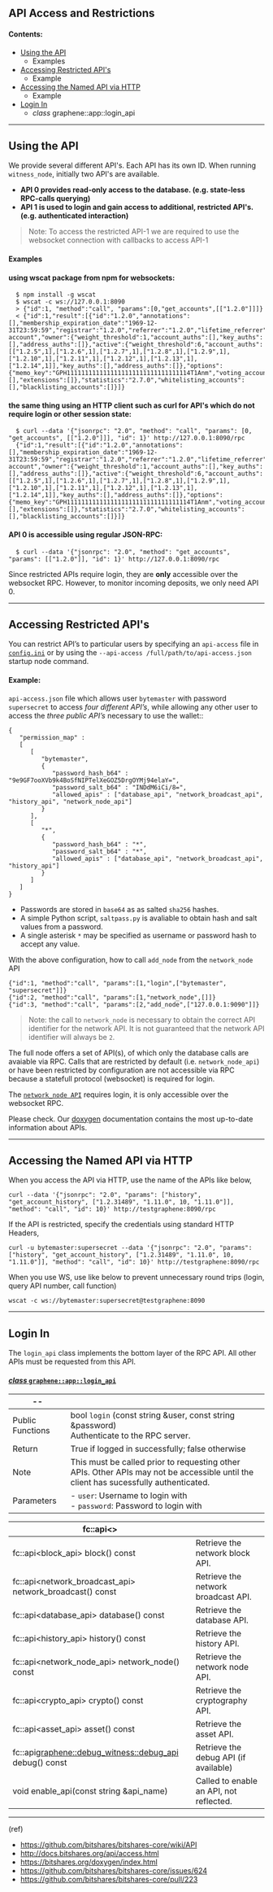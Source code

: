 ## API Access and Restrictions

#### Contents:

- [Using the API](/core/api/api_restrictions.md#using-the-api)
  - Examples
- [Accessing Restricted API's ](/core/api/api_restrictions.md#accessing-restricted-apis)
   - Example 
- [Accessing the Named API via HTTP](/core/api/api_restrictions.md#accessing-the-named-api-via-http)
   - Example    
- [Login In](/core/api/api_restrictions.md#login-in)
   - *class* graphene::app::login_api
   
***

## Using the API

We provide several different API's. Each API has its own ID. When running `witness_node`, initially two API's are available.

- **API 0  provides read-only access to the database. (e.g. state-less RPC-calls querying)**
- **API 1  is used to login and gain access to additional, restricted API's. (e.g. authenticated interaction)**

> Note: To access the restricted API-1 we are required to use the websocket connection with callbacks to access API-1


#### Examples

#### using wscat package from npm for websockets:

      $ npm install -g wscat
      $ wscat -c ws://127.0.0.1:8090
      > {"id":1, "method":"call", "params":[0,"get_accounts",[["1.2.0"]]]}
      < {"id":1,"result":[{"id":"1.2.0","annotations":[],"membership_expiration_date":"1969-12-31T23:59:59","registrar":"1.2.0","referrer":"1.2.0","lifetime_referrer":"1.2.0","network_fee_percentage":2000,"lifetime_referrer_fee_percentage":8000,"referrer_rewards_percentage":0,"name":"committee-account","owner":{"weight_threshold":1,"account_auths":[],"key_auths":[],"address_auths":[]},"active":{"weight_threshold":6,"account_auths":[["1.2.5",1],["1.2.6",1],["1.2.7",1],["1.2.8",1],["1.2.9",1],["1.2.10",1],["1.2.11",1],["1.2.12",1],["1.2.13",1],["1.2.14",1]],"key_auths":[],"address_auths":[]},"options":{"memo_key":"GPH1111111111111111111111111111111114T1Anm","voting_account":"1.2.0","num_witness":0,"num_committee":0,"votes":[],"extensions":[]},"statistics":"2.7.0","whitelisting_accounts":[],"blacklisting_accounts":[]}]}

#### the same thing using an HTTP client such as curl for API's which do not require login or other session state:

      $ curl --data '{"jsonrpc": "2.0", "method": "call", "params": [0, "get_accounts", [["1.2.0"]]], "id": 1}' http://127.0.0.1:8090/rpc
      {"id":1,"result":[{"id":"1.2.0","annotations":[],"membership_expiration_date":"1969-12-31T23:59:59","registrar":"1.2.0","referrer":"1.2.0","lifetime_referrer":"1.2.0","network_fee_percentage":2000,"lifetime_referrer_fee_percentage":8000,"referrer_rewards_percentage":0,"name":"committee-account","owner":{"weight_threshold":1,"account_auths":[],"key_auths":[],"address_auths":[]},"active":{"weight_threshold":6,"account_auths":[["1.2.5",1],["1.2.6",1],["1.2.7",1],["1.2.8",1],["1.2.9",1],["1.2.10",1],["1.2.11",1],["1.2.12",1],["1.2.13",1],["1.2.14",1]],"key_auths":[],"address_auths":[]},"options":{"memo_key":"GPH1111111111111111111111111111111114T1Anm","voting_account":"1.2.0","num_witness":0,"num_committee":0,"votes":[],"extensions":[]},"statistics":"2.7.0","whitelisting_accounts":[],"blacklisting_accounts":[]}]}

#### API 0 is accessible using regular JSON-RPC:

      $ curl --data '{"jsonrpc": "2.0", "method": "get_accounts", "params": [["1.2.0"]], "id": 1}' http://127.0.0.1:8090/rpc

Since restricted APIs require login, they are **only** accessible over the websocket RPC. However, to monitor incoming deposits, we only need API 0.


***

## Accessing Restricted API's 

You can restrict API’s to particular users by specifying an `api-access` file in [`config.ini`](/core/nodes_full_witness/full_nodes.md#configuration) or by using the `--api-access /full/path/to/api-access.json` startup node command. 

#### Example: 
`api-access.json` file which allows user `bytemaster` with password `supersecret` to access *four different API’s*, while allowing any other user to access the *three public API’s* necessary to use the wallet::

    {
       "permission_map" :
       [
          [
             "bytemaster",
             {
                "password_hash_b64" : "9e9GF7ooXVb9k4BoSfNIPTelXeGOZ5DrgOYMj94elaY=",
                "password_salt_b64" : "INDdM6iCi/8=",
                "allowed_apis" : ["database_api", "network_broadcast_api", "history_api", "network_node_api"]
             }
          ],
          [
             "*",
             {
                "password_hash_b64" : "*",
                "password_salt_b64" : "*",
                "allowed_apis" : ["database_api", "network_broadcast_api", "history_api"]
             }
          ]
       ]
    }

- Passwords are stored in `base64` as as salted `sha256` hashes. 
- A simple Python script, `saltpass.py` is avaliable to obtain hash and salt values from a password. 
- A single asterisk `*` may be specified as username or password hash to accept any value.

With the above configuration, how to call `add_node` from the `network_node` API

    {"id":1, "method":"call", "params":[1,"login",["bytemaster", "supersecret"]]}
    {"id":2, "method":"call", "params":[1,"network_node",[]]}
    {"id":3, "method":"call", "params":[2,"add_node",["127.0.0.1:9090"]]}

> Note: the call to `network_node` is necessary to obtain the correct API identifier for the network API. It is not guaranteed that the network API identifier will always be `2`.

The full node offers a set of API(s), of which only the database calls are avaiable via RPC. Calls that are restricted by default (i.e. `network_node_api`) or have been restricted by configuration are not accessible via RPC because a statefull protocol (websocket) is required for login.

The [`network_node API`](https://bitshares.org/doxygen/classgraphene_1_1app_1_1network__node__api.html) requires login, it is only accessible over the websocket RPC. 

Please check. Our [doxygen](https://bitshares.org/doxygen/) documentation contains the most up-to-date information about APIs.

***

## Accessing the Named API via HTTP

When you access the API via HTTP, use the name of the APIs like below,

    curl --data '{"jsonrpc": "2.0", "params": ["history", "get_account_history", ["1.2.31489", "1.11.0", 10, "1.11.0"]], "method": "call", "id": 10}' http://testgraphene:8090/rpc

If the API is restricted, specify the credentials using standard HTTP Headers,

    curl -u bytemaster:supersecret --data '{"jsonrpc": "2.0", "params": ["history", "get_account_history", ["1.2.31489", "1.11.0", 10, "1.11.0"]], "method": "call", "id": 10}' http://testgraphene:8090/rpc

When you use WS, use like below to prevent unnecessary round trips (login, query API number, call function)

    wscat -c ws://bytemaster:supersecret@testgraphene:8090

***

## Login In

The `login_api` class implements the bottom layer of the RPC API. All other APIs must be requested from this API. 

#### [*class* `graphene::app::login_api`](https://bitshares.org/doxygen/classgraphene_1_1app_1_1login__api.html)

| -- | |
|------------------------|-----------------------------------------------------------------|
| Public Functions |  bool `login` (const string &user, const string &password) <br/>  Authenticate to the RPC server.  |
| Return |  True if logged in successfully; false otherwise |
| Note | This must be called prior to requesting other APIs. Other APIs may not be accessible until the client has sucessfully authenticated.  |
| Parameters | - `user`: Username to login with <br/> - `password`: Password to login with | 



| fc::api\<\>  | |
|------------------------|-----------------------------------------------------------------|
| fc::api<block_api> block() const | Retrieve the network block API.  |
| fc::api<network_broadcast_api> network_broadcast() const | Retrieve the network broadcast API.  |
| fc::api<database_api> database() const | Retrieve the database API. |
| fc::api<history_api> history() const | Retrieve the history API. |
| fc::api<network_node_api> network_node() const | Retrieve the network node API. |
| fc::api<crypto_api> crypto() const | Retrieve the cryptography API.  |
| fc::api<asset_api> asset() const | Retrieve the asset API. |
| fc::api<graphene::debug_witness::debug_api> debug() const | Retrieve the debug API (if available)  |
| void enable_api(const string &api_name) | Called to enable an API, not reflected. |


***

(ref)

- https://github.com/bitshares/bitshares-core/wiki/API
- http://docs.bitshares.org/api/access.html
- https://bitshares.org/doxygen/index.html
- https://github.com/bitshares/bitshares-core/issues/624
- https://github.com/bitshares/bitshares-core/pull/223


